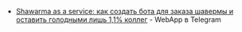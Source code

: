 - [Shawarma as a service: как создать бота для заказа шавермы и оставить голодными лишь 1,1% коллег](https://habr.com/ru/companies/selectel/articles/741392/) - WebApp в Telegram
